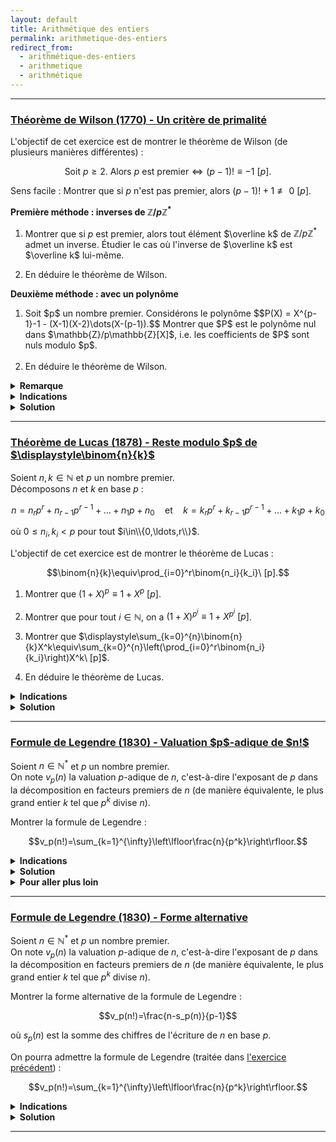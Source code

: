 ```yaml
---
layout: default
title: Arithmétique des entiers
permalink: arithmetique-des-entiers
redirect_from:
  - arithmétique-des-entiers
  - arithmetique
  - arithmétique
---
```


---

<h3 id="theoreme-de-wilson">
  <a href="#theoreme-de-wilson" class="header">
  Théorème de Wilson (1770) - Un critère de primalité</a>
</h3>

L'objectif de cet exercice est de montrer le théorème de Wilson (de plusieurs manières différentes) :

$$\text{Soit } p\geq 2. \text{ Alors } p \text{ est premier} \iff (p-1)!\equiv -1\ [p].$$

Sens facile : Montrer que si $p$ n'est pas premier, alors $(p-1)!+1\not\equiv 0\ [p]$.

**Première méthode : inverses de $\mathbb{Z}/p\mathbb{Z}^*$**

1. Montrer que si $p$ est premier, alors tout élément $\overline k$ de $\mathbb{Z}/p\mathbb{Z}^*$ admet un inverse. Étudier le cas où l'inverse de $\overline k$ est $\overline k$ lui-même.

2. En déduire le théorème de Wilson.

**Deuxième méthode : avec un polynôme**

<ol>
  <li>
    Soit $p$ un nombre premier. Considérons le polynôme
    $$P(X) = X^{p-1}-1 - (X-1)(X-2)\dots(X-(p-1)).$$
    Montrer que $P$ est le polynôme nul dans $\mathbb{Z}/p\mathbb{Z}[X]$, i.e. les coefficients de $P$ sont nuls modulo $p$.<br><br>
  </li>
  <li>
    En déduire le théorème de Wilson.
  </li>
</ol>

<details>
  <summary><b>Remarque</b></summary>
    Cette caractérisation des nombres premiers est très peu utilisée en pratique puisqu'il est laborieux de calculer $(p-1)!$ pour des grands nombres, ce critère de primalité est intéressant d'un point de vue théorique.
</details>

<details>
  <summary><b>Indications</b></summary>
    <details>
      <summary><u>Sens facile</u></summary>
        Si $p$ n'est pas premier, alors il existe $2\leq d\leq p-1$ tel que $d$ divise $p$.
    </details>
    <details>
      <summary><u>Première méthode : inverses de $\mathbb{Z}/p\mathbb{Z}^*$</u></summary>
        Regrouper les éléments de $\mathbb{Z}/p\mathbb{Z}^*$ par paires ($\overline k$ et son inverse $\overline k^{-1}$).
    </details>
    <details>
      <summary><u>Deuxième méthode : avec un polynôme</u></summary>
        Étudier le degré de $P$ et utiliser le petit théorème de Fermat.
    </details>
</details>

<details>
  <summary><b>Solution</b></summary>
    Sens facile :<br>
    Si $p$ n'est pas premier, alors il existe $2\leq d\leq p-1$ tel que $d$ divise $p$.<br>
    En particulier, $d$ divise $(p-1)!$ et donc $d$ ne divise pas $(p-1)!+1$.<br>
    Ainsi, $p$ ne divise pas $(p-1)!+1$, d'où $(p-1)!+1\not\equiv 0\ [p]$.<br><br>
    Remarque : on ne peut pas utiliser le fait que $p = ab$ avec $1<a,b<p$ et que $p=ab$ divise $(p-1)!$ car $a$ et $b$ ne sont pas forcément distincts (prendre $p=4$ par exemple).<br><br>
    <b>Première méthode : inverses de $\mathbb{Z}/p\mathbb{Z}^*$</b>
    <ol>
      <li>
        Si $p$ est premier, alors $\mathbb{Z}/p\mathbb{Z}$ est un corps, donc tout élément non nul de $\mathbb{Z}/p\mathbb{Z}$ admet un inverse.<br>
        Soit $\overline k\in\mathbb{Z}/p\mathbb{Z}^*$ qui est son propre inverse. On a alors :
        $$\overline k^{-1} = \overline k \Longleftrightarrow \overline k^2 = \overline 1 \Longleftrightarrow (\overline k-\overline 1)(\overline k+\overline 1) = \overline 0 \Longleftrightarrow \overline k = \pm\overline 1.$$
      </li>
      <li>
        Dans $\mathbb{Z}/p\mathbb{Z}^*$, on a :
        $$\overline{(p-1)!} = \overline 1\times \overline 2\times \dots \times \overline{p-1} = \overline 1 \times \overline{p-1} = \overline{-1}$$
        car on peut regrouper chaque élément $\overline k$ dans le produit $\overline 2\times \dots \times\overline{p-2}$ avec son inverse $\overline k^{-1} \neq \overline k$, et le produit de chaque paire vaut $\overline 1$.
        Donc $(p-1)!\equiv -1\ [p]$ si $p$ est premier.
      </li>
    </ol>
    <b>Deuxième méthode : avec un polynôme</b>
    <ol>
      <li>
        $P$ est de degré strictement inférieur à $p-1$ et on vérifie que $P(k)\equiv 0\ [p]$ pour $k\in\{1,\dots,p-1\}$.<br>
        En effet, d'après le petit théorème de Fermat, on a $k^{p-1}\equiv 1\ [p]$ pour tout $k\in\mathbb{Z}$ tel que $p\nmid k$.<br>
        Ainsi, $P(k)\equiv 0\ [p]$ pour $k\in\{1,\dots,p-1\}$.<br>
        Dans $\mathbb{Z}/p\mathbb{Z}[X]$, $P$ possède donc $p-1$ racines distinctes. Puisque $P$ est de degré strictement inférieur à $p-1$ et que $\mathbb{Z}/p\mathbb{Z}$ est un corps, $P$ est le polynôme nul dans $\mathbb{Z}/p\mathbb{Z}[X]$.
      </li>
      <li>
        $P$ étant le polynôme nul dans $\mathbb{Z}/p\mathbb{Z}[X]$, on a $P(k)\equiv 0\ [p]$ pour tout $k\in\mathbb{Z}$.<br>
        En évaluant en $X=0$, on obtient $P(0) = -1 - (-1)^{p-1}(p-1)! \equiv 0\ [p]$, d'où le théorème de Wilson en remarquant que $(-1)^{p-1} \equiv 1\ [p]$ (dans tous les cas, que $p=2$ ou $p$ impair).
      </li>
    </ol>
</details>

---

<h3 id="theoreme-de-lucas">
  <a href="#theoreme-de-lucas" class="header">
  Théorème de Lucas (1878) - Reste modulo $p$ de $\displaystyle\binom{n}{k}$</a>
</h3>

Soient $n,k\in\mathbb{N}$ et $p$ un nombre premier.<br>
Décomposons $n$ et $k$ en base $p$ :

$$n = n_r p^r + n_{r-1} p^{r-1} + \ldots + n_1 p + n_0 \quad \text{et} \quad k = k_r p^r + k_{r-1} p^{r-1} + \ldots + k_1 p + k_0$$

où $0\leq n_i,k_i<p$ pour tout $i\in\\{0,\ldots,r\\}$.

L'objectif de cet exercice est de montrer le théorème de Lucas :

$$\binom{n}{k}\equiv\prod_{i=0}^r\binom{n_i}{k_i}\ [p].$$

1. Montrer que $(1+X)^p\equiv 1+X^p\ [p]$.

2. Montrer que pour tout $i\in\mathbb{N}$, on a $(1+X)^{p^i}\equiv 1+X^{p^i}\ [p]$.

3. Montrer que $\displaystyle\sum_{k=0}^{n}\binom{n}{k}X^k\equiv\sum_{k=0}^{n}\left(\prod_{i=0}^r\binom{n_i}{k_i}\right)X^k\ [p]$.

4. En déduire le théorème de Lucas.

<details>
  <summary><b>Indications</b></summary>
    <ol>
      <li>
        Montrer que $p$ divise $\binom{p}{k}$ pour $0<k<p$.
      </li>
      <li>
        Récurrence.
      </li>
      <li>
        Binôme de Newton.
      </li>
      <li>
        Immédiat.
      </li>
    </ol>
</details>

<details>
  <summary><b>Solution</b></summary>
    <ol>
      <li>
        D'après le binôme de Newton, on a $\displaystyle (1+X)^p = \sum_{k=0}^{p}\binom{p}{k}X^k$.<br>
        Or, pour $0<k<p$, on a $\displaystyle \binom{p}{k} = \frac{p!}{k!(p-k)!} = \frac{p(p-1)\dots(p-k+1)}{k(k-1)\dots 1}\in\mathbb N$, dont le numérateur est divisible par $p$ mais pas le dénominateur, donc $p$ divise $\displaystyle\binom{p}{k}$ pour $0<k<p$.<br>
        Remarque : on pouvait aussi voir que $\displaystyle k\binom{p}{k} = p\binom{p-1}{k-1}$ donc $p$ divise $\displaystyle k\binom{p}{k}$ et donc $p$ divise $\displaystyle\binom{p}{k}$ d'après le lemme de Gauss ($0<k<p$ et $p$ est premier).<br>
        Ainsi, on a $(1+X)^p\equiv 1+X^p\ [p]$.
      </li>
      <li>
        Montrons le résultat par récurrence sur $i\in\mathbb{N}$.<br>
        Pour $i=0$, c'est immédiat.<br>
        Supposons que $(1+X)^{p^i}\equiv 1+X^{p^i}\ [p]$ pour un certain $i\in\mathbb{N}$. On a :
        $$\begin{align*}
        (1+X)^{p^{i+1}} &= ((1+X)^{p^i})^{p}\\
        &\equiv (1+X^{p^i})^{p}\ [p] \quad \text{(hypothèse de récurrence)}\\
        &\equiv 1+\left(X^{p^i}\right)^p\ [p] \quad \text{(d'après la question précédente)}\\
        &\equiv 1+X^{p^{i+1}}\ [p].
        \end{align*}$$
        Ainsi, pour tout $i\in\mathbb{N}$, on a $(1+X)^{p^i}\equiv 1+X^{p^i}\ [p]$.
      </li>
      <li> Avec le binôme de Newton, et en utilisant la question précédente, on a :
        $$\begin{align*}
        \sum_{k=0}^{n}\binom{n}{k}X^k &= \left(1+X\right)^n\\
        &= \left(1+X\right)^{n_r p^r + n_{r-1} p^{r-1} + \ldots + n_1 p + n_0}\\
        &= \prod_{i=0}^r\left(1+X\right)^{n_i p^i}\\
        &\equiv \prod_{i=0}^r\left(1+X^{p^i}\right)^{n_i}\ [p] \qquad \text{(question 2)}.
        \end{align*}$$
        Or,
        $$\begin{align*}
        \prod_{i=0}^r\left(1+X^{p^i}\right)^{n_i} &= \prod_{i=0}^r \sum_{k_i=0}^{n_i}\binom{n_i}{k_i}X^{k_i p^i} \qquad \text{(binôme de Newton)}\\
        &= \prod_{i=0}^r \sum_{k_i=0}^{p-1}\binom{n_i}{k_i}X^{k_i p^i} \qquad \text{(car $\binom{n_i}{k_i}=0$ pour $n_i < k_i \leq p-1$)}\\
        &= \sum_{0\leq k_0,\dots,k_r\leq p-1}\left(\prod_{i=0}^r\binom{n_i}{k_i}X^{k_i p^i}\right) \qquad \text{(distributivité)}\\
        &= \sum_{0\leq k_0,\dots,k_r\leq p-1}\left(\prod_{i=0}^r\binom{n_i}{k_i}\right)X^{k_0 + k_1 p + \ldots + k_r p^r}\\
        &= \sum_{k=0}^{p^{r+1}-1}\left(\prod_{i=0}^r\binom{n_i}{k_i}\right)X^k \qquad \text{(bijection entre les indices)}\\
        &= \sum_{k=0}^{n}\left(\prod_{i=0}^r\binom{n_i}{k_i}\right)X^k \qquad \text{(car $\displaystyle \prod_{i=0}^r\left(1+X^{p^i}\right)^{n_i}$ polynôme de degré $n$)}.
        \end{align*}$$
        D'où
        $$\sum_{k=0}^{n}\binom{n}{k}X^k\equiv\sum_{k=0}^{n}\left(\prod_{i=0}^r\binom{n_i}{k_i}\right)X^k\ [p].$$
      </li>
      <li>
        Par identification des coefficients de $X^k$ dans les deux membres de l'équation précédente, on obtient le théorème de Lucas :
        $$\binom{n}{k}\equiv\prod_{i=0}^r\binom{n_i}{k_i}\ [p].$$
      </li>
    </ol>
</details>

---

<h3 id="formule-de-legendre">
  <a href="#formule-de-legendre" class="header">
  Formule de Legendre (1830) - Valuation $p$-adique de $n!$</a>
</h3>

Soient $n\in\mathbb{N}^*$ et $p$ un nombre premier.<br>
On note $v_p(n)$ la valuation $p$-adique de $n$, c'est-à-dire l'exposant de $p$ dans la décomposition en facteurs premiers de $n$ (de manière équivalente, le plus grand entier $k$ tel que $p^k$ divise $n$).<br>

Montrer la formule de Legendre :

$$v_p(n!)=\sum_{k=1}^{\infty}\left\lfloor\frac{n}{p^k}\right\rfloor.$$

<details>
  <summary><b>Indications</b></summary>
    Combien y a-t-il de multiples de $p^k$ parmi les entiers de $1$ à $n$ ?
</details>

<details>
  <summary><b>Solution</b></summary>
    Les trois solutions suivantes sont équivalentes et détaillent la même idée.
    <details>
      <summary><u>Solution rapide</u></summary>
        Le nombre d'entiers de $1$ à $n$ qui sont multiples de $p^k$ est $\displaystyle\left\lfloor\frac{n}{p^k}\right\rfloor$.<br>
        Ainsi, le nombre d'entiers de $1$ à $n$ dont la valuation $p$-adique est $k$ (i.e. multiples de $p^k$ mais pas de $p^{k+1}$) est :
        $$\displaystyle\left\lfloor\frac{n}{p^k}\right\rfloor-\left\lfloor\frac{n}{p^{k+1}}\right\rfloor.$$
        Puisque la valuation $p$-adique de $n!$ est la somme des valuations $p$-adiques des entiers de $1$ à $n$, en regroupant leur valuation $p$-adique, et en remarquant que $\left\lfloor\frac{n}{p^{k}}\right\rfloor = 0$ pour $k>\log_p(n)$, on obtient :
        $$v_p(n!) = \left(\left\lfloor\frac{n}{p}\right\rfloor-\left\lfloor\frac{n}{p^2}\right\rfloor\right) + 2\left(\left\lfloor\frac{n}{p^2}\right\rfloor-\left\lfloor\frac{n}{p^3}\right\rfloor\right) + 3\left(\left\lfloor\frac{n}{p^3}\right\rfloor-\left\lfloor\frac{n}{p^4}\right\rfloor\right) + \ldots = \sum_{k=1}^{\infty}\left\lfloor\frac{n}{p^k}\right\rfloor.$$
    </details>
    <details>
      <summary><u>Solution sans mot</u></summary>
        $$\begin{align*}
          v_p(n!) &= v_p\left(\prod_{j=1}^n j\right) = \sum_{j=1}^n v_p(j) \\
          &= \sum_{k=0}^{\infty}\sum_{\substack{j\in\{1,\ldots,n\}\\v_p(j)=k}}v_p(j) = \sum_{k=0}^{\infty}\sum_{\substack{j\in\{1,\ldots,n\}\\v_p(j)=k}}k \\
          &= \sum_{k=0}^{\infty}k\cdot\operatorname{Card}\left(\{j\in\{1,\ldots,n\}\mid v_p(j)=k\}\right) \\
          &= \sum_{k=0}^{\infty}k\left(\left\lfloor\frac{n}{p^k}\right\rfloor-\left\lfloor\frac{n}{p^{k+1}}\right\rfloor\right) \\
          &= \sum_{k=0}^{\infty}\left\lfloor\frac{n}{p^{k+1}}\right\rfloor + k\left\lfloor\frac{n}{p^k}\right\rfloor - (k+1)\left\lfloor\frac{n}{p^{k+1}}\right\rfloor \\
          &= \sum_{k=0}^{\infty}\left\lfloor\frac{n}{p^{k+1}}\right\rfloor = \sum_{k=1}^{\infty}\left\lfloor\frac{n}{p^k}\right\rfloor.
        \end{align*}$$
    </details>
    <details>
      <summary><u>Solution détaillée</u></summary>
        Il est facile de montrer que $v_p(ab)=v_p(a)+v_p(b)$ pour tous $a,b\in\mathbb{N}^*$.<br>
        On a alors
        $$v_p(n!) = v_p\left(\prod_{j=1}^n j\right) = \sum_{j=1}^n v_p(j).$$
        On peut faire une disjonction de cas sur la valuation $p$-adique de $j$ :
        $$\{1,\ldots,n\} = \bigsqcup_{k=0}^{\infty}\Big\{j\in\{1,\ldots,n\}\mid v_p(j)=k\Big\} = \bigsqcup_{k=0}^{\infty} A_k$$
        où $A_k = \{j\in\{1,\ldots,n\}\mid v_p(j)=k\}$ est l'ensemble des entiers de $1$ à $n$ dont la valuation $p$-adique est $k$ (on peut aller jusqu'à $+\infty$ en remarquant que les ensembles $A_k$ sont vides pour $k>\log_p(n)$).
        Ainsi, on a
        $$v_p(n!) = \sum_{j=1}^n v_p(j) = \sum_{k=0}^{\infty}\sum_{j\in A_k}v_p(j) = \sum_{k=0}^{\infty}k\cdot\operatorname{Card}(A_k)$$
        Il reste à déterminer $\operatorname{Card}(A_k)$, i.e. le nombre d'entiers de $1$ à $n$ dont la valuation $p$-adique est exactement $k$.<br>
        Il suffit de remarquer qu'un entier $j$ a pour valuation $p$-adique $k$ si et seulement si $p^k$ divise $j$ mais $p^{k+1}$ ne divise pas $j$.<br>
        Or le nombre d'entiers de $1$ à $n$ qui sont divisibles par $p^k$ est $\displaystyle \left\lfloor\frac{n}{p^k}\right\rfloor$ (c'est le plus grand entier $m$ tel que $p^k\cdot m\leq n$).<br>
        Donc le nombre d'entiers de $1$ à $n$ dont la valuation $p$-adique est exactement $k$ est la différence entre le nombre d'entiers de $1$ à $n$ divisibles par $p^k$ et le nombre d'entiers de $1$ à $n$ divisibles par $p^{k+1}$, i.e.
        $$\displaystyle \operatorname{Card}(A_k) = \left\lfloor\frac{n}{p^k}\right\rfloor-\left\lfloor\frac{n}{p^{k+1}}\right\rfloor.$$
        Ainsi, on a, en faisant apparaître un télescopage, et en remarquant que $\displaystyle\left\lfloor\frac{n}{p^{k}}\right\rfloor = 0$ pour $k>\log_p(n)$ :
        $$\begin{align*}
        v_p(n!) &= \sum_{k=0}^{\infty}k\cdot\operatorname{Card}(A_k) \\
        &= \sum_{k=0}^{\infty}k\left(\left\lfloor\frac{n}{p^k}\right\rfloor-\left\lfloor\frac{n}{p^{k+1}}\right\rfloor\right) \\
        &= \sum_{k=0}^{\infty}\left\lfloor\frac{n}{p^{k+1}}\right\rfloor + k\left\lfloor\frac{n}{p^k}\right\rfloor - (k+1)\left\lfloor\frac{n}{p^{k+1}}\right\rfloor \\
        &= \sum_{k=0}^{\infty}\left\lfloor\frac{n}{p^{k+1}}\right\rfloor = \sum_{k=1}^{\infty}\left\lfloor\frac{n}{p^k}\right\rfloor.
        \end{align*}$$
        D'où la formule de Legendre.
    </details>
</details>

<details>
  <summary><b>Pour aller plus loin</b></summary>
    <ul>
      <li>
        <a href="#formule-de-legendre-2">Formule de Legendre (1830) - Forme alternative</a>
      </li>
    </ul>
</details>

---

<h3 id="formule-de-legendre-2">
  <a href="#formule-de-legendre-2" class="header">
  Formule de Legendre (1830) - Forme alternative</a>
</h3>

Soient $n\in\mathbb{N}^*$ et $p$ un nombre premier.<br>
On note $v_p(n)$ la valuation $p$-adique de $n$, c'est-à-dire l'exposant de $p$ dans la décomposition en facteurs premiers de $n$ (de manière équivalente, le plus grand entier $k$ tel que $p^k$ divise $n$).

Montrer la forme alternative de la formule de Legendre :

$$v_p(n!)=\frac{n-s_p(n)}{p-1}$$

où $s_p(n)$ est la somme des chiffres de l'écriture de $n$ en base $p$.

On pourra admettre la formule de Legendre (traitée dans [l'exercice précédent](#formule-de-legendre)) :

$$v_p(n!)=\sum_{k=1}^{\infty}\left\lfloor\frac{n}{p^k}\right\rfloor.$$

<details>
  <summary><b>Indications</b></summary>
    Écrire $n$ en base $p$ : $\displaystyle n = \overline{a_r\dots a_1a_0} = a_0 + \dots + a_rp^r = \sum_{j=0}^r a_jp^j$ avec $a_j\in\{0,\ldots,p-1\}$ et $a_r\neq 0$.<br>
    Étudier la valeur de $\displaystyle\left\lfloor\frac{n}{p^k}\right\rfloor$ pour $1\leq k\leq r$.
</details>

<details>
  <summary><b>Solution</b></summary>
    Écrivons $n$ en base $p$ : $\displaystyle n = \overline{a_r\dots a_1a_0} = a_0 + \dots + a_rp^r = \sum_{j=0}^r a_jp^j$ avec $a_j\in\{0,\ldots,p-1\}$ et $a_r\neq 0$.<br>
    On remarque que si $k>r$, alors $\displaystyle\left\lfloor\frac{n}{p^k}\right\rfloor = 0$ car $p^k>n$.<br>
    Et si $1\leq k\leq r$, puisque $\displaystyle 0\leq \frac{a_0+\dots+a_{k-1}p^{k-1}}{p^k}<1$ et que $\displaystyle\frac{a_k p^k + \dots + a_rp^r}{p^k}$ est entier, on a $$\left\lfloor\frac{n}{p^k}\right\rfloor = \left\lfloor\frac{a_0+\dots+a_{k-1}p^{k-1}}{p^k}+\frac{a_kp^k+\dots+a_rp^r}{p^k}\right\rfloor = a_k + \dots + a_r p^{r-k} = \sum_{j=k}^r a_jp^{j-k}.$$
    Autrement dit, si $n = \overline{a_r\dots a_1a_0}$, alors $\displaystyle\left\lfloor\frac{n}{p^k}\right\rfloor = \overline{a_r\dots a_k}$ pour tout $k\in\mathbb N$ (c'est exactement comme en base décimale où la partie entière de $n$ divisé par $10^k$ revient à enlever les $k$ derniers chiffres de $n$ en base 10).<br>
    Ainsi, on a :
    $$\begin{align*}
    v_p(n!) &= \sum_{k=1}^{\infty}\left\lfloor\frac{n}{p^k}\right\rfloor = \sum_{k=1}^{r}\left\lfloor\frac{n}{p^k}\right\rfloor \qquad \text{(formule de Legendre)}\\
    &= \sum_{k=1}^r\sum_{j=k}^r a_jp^{j-k} = \sum_{1\leq k\leq j\leq r} a_jp^{j-k} = \sum_{j=1}^r\sum_{k=1}^j a_jp^{j-k} \qquad \text{(permutation de sommes)}\\
    &= \sum_{j=1}^r a_j \sum_{k=1}^j p^{j-k} = \sum_{j=1}^r a_j \sum_{k=0}^{j-1} p^k \qquad \text{(changement d'indices)}\\
    &= \sum_{j=1}^r a_j \frac{p^j-1}{p-1} = \sum_{j=0}^r a_j \frac{p^j-1}{p-1} \qquad \text{(somme d'une suite géométrique, et $p\neq 1$)}\\
    &= \frac{1}{p-1}\left(\sum_{j=0}^r a_jp^j - a_j\right)\\
    &= \frac{n-s_p(n)}{p-1} \qquad \text{(car $n = \sum_{j=0}^r a_jp^j$ et $s_p(n) = \sum_{j=0}^r a_j$)}.
    \end{align*}$$
    D'où la formule alternative de Legendre.
</details>

---
